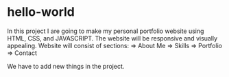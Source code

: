 # hello-world
In this project I are going to make my personal portfolio website using HTML, CSS, and JAVASCRIPT. The website will be responsive and visually appealing. 
Website will consist of sections:
=> About Me
=> Skills
=> Portfolio
=> Contact


We have to add new things in the project.